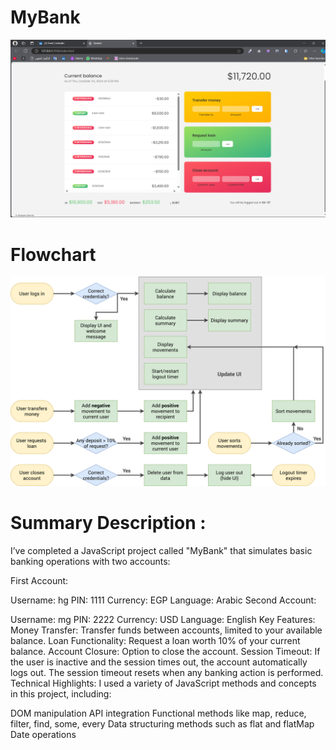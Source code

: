 # MyBank
![image](https://github.com/HossamGamalElhelw/MyBank/blob/main/images/main-page.png)
# Flowchart
![FlowChart](https://github.com/HossamGamalElhelw/MyBank/blob/main/images/Bankist-flowchart.png)

# Summary Description : 
I’ve completed a JavaScript project called "MyBank" that simulates basic banking operations with two accounts:

First Account:

Username: hg
PIN: 1111
Currency: EGP
Language: Arabic
Second Account:

Username: mg
PIN: 2222
Currency: USD
Language: English
Key Features:
Money Transfer: Transfer funds between accounts, limited to your available balance.
Loan Functionality: Request a loan worth 10% of your current balance.
Account Closure: Option to close the account.
Session Timeout: If the user is inactive and the session times out, the account automatically logs out. The session timeout resets when any banking action is performed.
Technical Highlights:
I used a variety of JavaScript methods and concepts in this project, including:

DOM manipulation
API integration
Functional methods like map, reduce, filter, find, some, every
Data structuring methods such as flat and flatMap
Date operations
